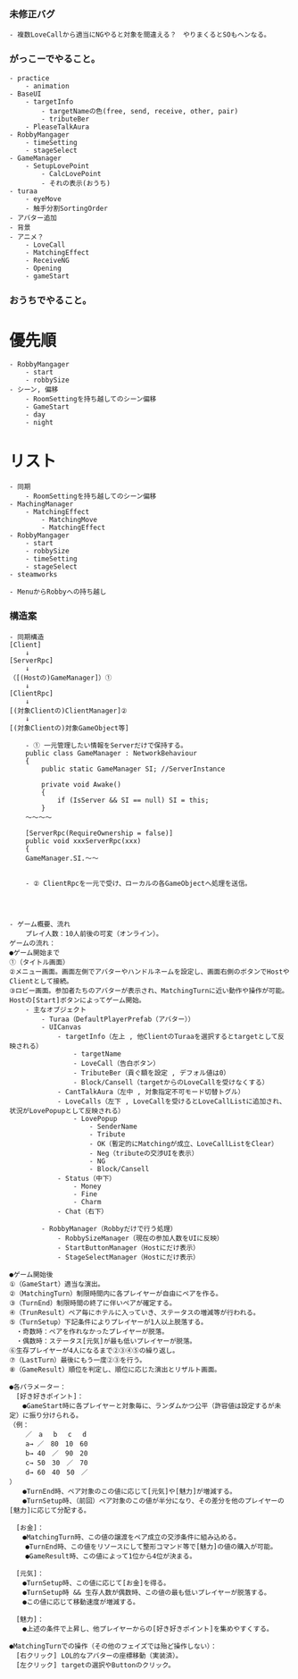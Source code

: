﻿
### 未修正バグ
	- 複数LoveCallから適当にNGやると対象を間違える？　やりまくるとSOもヘンなる。

### がっこーでやること。
	- practice
		- animation
	- BaseUI
		- targetInfo
			- targetNameの色(free, send, receive, other, pair)
			- tributeBer
		- PleaseTalkAura
	- RobbyMangager
		- timeSetting
		- stageSelect
	- GameManager
		- SetupLovePoint
			- CalcLovePoint
			- それの表示(おうち)
	- turaa
		- eyeMove
		- 触手分割SortingOrder
	- アバター追加
	- 背景
	- アニメ？
		- LoveCall
		- MatchingEffect
		- ReceiveNG
		- Opening
		- gameStart

### おうちでやること。
# 優先順
	- RobbyMangager
		- start
		- robbySize
	- シーン, 偏移
		- RoomSettingを持ち越してのシーン偏移
		- GameStart
		- day
		- night

# リスト
	- 同期
		- RoomSettingを持ち越してのシーン偏移
	- MachingManager
		- MatchingEffect
			- MatchingMove
			- MatchingEffect
	- RobbyMangager
		- start
		- robbySize
		- timeSetting
		- stageSelect
	- steamworks

	- MenuからRobbyへの持ち越し


### 構造案
	- 同期構造
	[Client]
		↓
	[ServerRpc]
		↓
	（[(Hostの)GameManager]）①
		↓
	[ClientRpc]
		↓
	[(対象Clientの)ClientManager]②
		↓
	[(対象Clientの)対象GameObject等]

		- ① 一元管理したい情報をServerだけで保持する。
		public class GameManager : NetworkBehaviour
		{
			public static GameManager SI; //ServerInstance
	
		    private void Awake()
			{
				if (IsServer && SI == null) SI = this;
			}
		～～～～

		[ServerRpc(RequireOwnership = false)]
		public void xxxServerRpc(xxx)
		{
	    GameManager.SI.～～


		- ② ClientRpcを一元で受け、ローカルの各GameObjectへ処理を送信。


	

	- ゲーム概要、流れ
		プレイ人数：10人前後の可変（オンライン）。
	ゲームの流れ：
	●ゲーム開始まで
	①（タイトル画面）
	②メニュー画面。画面左側でアバターやハンドルネームを設定し、画面右側のボタンでHostやClientとして接続。
	③ロビー画面。参加者たちのアバターが表示され、MatchingTurnに近い動作や操作が可能。Hostの[Start]ボタンによってゲーム開始。
		- 主なオブジェクト
			- Turaa（DefaultPlayerPrefab（アバター））
			- UICanvas
				- targetInfo（左上 , 他ClientのTuraaを選択するとtargetとして反映される）
					- targetName
					- LoveCall（告白ボタン）
					- TributeBer（貢ぐ額を設定 , デフォル値は0）
					- Block/Cansell（targetからのLoveCallを受けなくする）
				- CantTalkAura（左中 , 対象指定不可モード切替トグル）
				- LoveCalls（左下 , LoveCallを受けるとLoveCallListに追加され、状況がLovePopupとして反映される）
					- LovePopup
						- SenderName
						- Tribute
						- OK（暫定的にMatchingが成立、LoveCallListをClear）
						- Neg（tributeの交渉UIを表示）
						- NG
						- Block/Cansell
				- Status（中下）
					- Money
					- Fine
					- Charm
				- Chat（右下）

			- RobbyManager（Robbyだけで行う処理）
				- RobbySizeManager（現在の参加人数をUIに反映）
				- StartButtonManager（Hostにだけ表示）
				- StageSelectManager（Hostにだけ表示）

	●ゲーム開始後
	①（GameStart）適当な演出。
	②（MatchingTurn）制限時間内に各プレイヤーが自由にペアを作る。
	③（TurnEnd）制限時間の終了に伴いペアが確定する。
	④（TrunResult）ペア毎にホテルに入っていき、ステータスの増減等が行われる。
	⑤（TurnSetup）下記条件によりプレイヤーが1人以上脱落する。
	　・奇数時：ペアを作れなかったプレイヤーが脱落。
	　・偶数時：ステータス[元気]が最も低いプレイヤーが脱落。
	⑥生存プレイヤーが4人になるまで②③④⑤の繰り返し。	
	⑦（LastTurn）最後にもう一度②③を行う。
	⑧（GameResult）順位を判定し、順位に応じた演出とリザルト画面。

	●各パラメーター：
	　[好き好きポイント]：
	　　●GameStart時に各プレイヤーと対象毎に、ランダムかつ公平（許容値は設定するが未定）に振り分けられる。
	（例：
		／　a　 b　 c　 d
		a→ ／　80　10　60　
		b→ 40　／　90　20
		c→ 50　30　／　70
		d→ 60　40　50　／
	）
	　　●TurnEnd時、ペア対象のこの値に応じて[元気]や[魅力]が増減する。
	　　●TurnSetup時、（前回）ペア対象のこの値が半分になり、その差分を他のプレイヤーの[魅力]に応じて分配する。

	　[お金]：
	　　●MatchingTurn時、この値の譲渡をペア成立の交渉条件に組み込める。
		●TurnEnd時、この値をリソースにして整形コマンド等で[魅力]の値の購入が可能。
		●GameResult時、この値によって1位から4位が決まる。

	　[元気]：
	　　●TurnSetup時、この値に応じて[お金]を得る。
	　　●TurnSetup時 && 生存人数が偶数時、この値の最も低いプレイヤーが脱落する。
	　　●この値に応じて移動速度が増減する。

	　[魅力]：
	　　●上述の条件で上昇し、他プレイヤーからの[好き好きポイント]を集めやすくする。

	●MatchingTurnでの操作（その他のフェイズでは殆ど操作しない）：
	　[右クリック] LOL的なアバターの座標移動（実装済）。
	　[左クリック] targetの選択やButtonのクリック。
